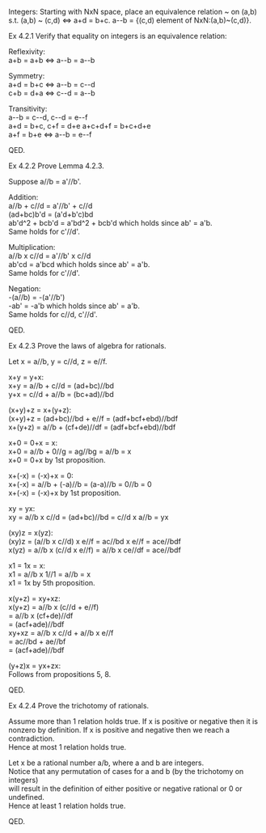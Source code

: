 Integers: Starting with NxN space, place an equivalence relation ~ on (a,b)         
s.t. (a,b) ~ (c,d) <=> a+d = b+c. a--b = {(c,d) element of NxN:(a,b)~(c,d)}.        

Ex 4.2.1 Verify that equality on integers is an equivalence relation:         

Reflexivity:        
a+b = a+b <=> a--b = a--b         

Symmetry:       
a+d = b+c <=> a--b = c--d           
c+b = d+a <=> c--d = a--b           

Transitivity:         
a--b = c--d, c--d = e--f        
a+d = b+c, c+f = d+e
a+c+d+f = b+c+d+e         
a+f = b+e <=> a--b = e--f       

QED.                  

Ex 4.2.2 Prove Lemma 4.2.3.         

Suppose a//b = a'//b'.          

Addition:           
a//b + c//d = a'//b' + c//d         
(ad+bc)b'd = (a'd+b'c)bd        
ab'd^2 + bcb'd = a'bd^2 + bcb'd which holds since ab' = a'b.            
Same holds for c'//d'.        

Multiplication:         
a//b x c//d = a'//b' x c//d       
ab'cd = a'bcd which holds since ab' = a'b.          
Same holds for c'//d'.          

Negation:         
-(a//b) = -(a'//b')           
-ab' = -a'b which holds since ab' = a'b.          
Same holds for c//d, c'//d'.            

QED.            

Ex 4.2.3 Prove the laws of algebra for rationals.         

Let x = a//b, y = c//d, z = e//f.         

x+y = y+x:        
x+y = a//b + c//d = (ad+bc)//bd         
y+x = c//d + a//b = (bc+ad)//bd           

(x+y)+z = x+(y+z):            
(x+y)+z = (ad+bc)//bd + e//f = (adf+bcf+ebd)//bdf             
x+(y+z) = a//b + (cf+de)//df = (adf+bcf+ebd)//bdf           

x+0 = 0+x = x:          
x+0 = a//b + 0//g = ag//bg = a//b = x           
x+0 = 0+x by 1st proposition.         

x+(-x) = (-x)+x = 0:        
x+(-x) = a//b + (-a)//b = (a-a)//b = 0//b = 0           
x+(-x) = (-x)+x by 1st proposition.           

xy = yx:          
xy = a//b x c//d = (ad+bc)//bd = c//d x a//b = yx           

(xy)z = x(yz):          
(xy)z = (a//b x c//d) x e//f = ac//bd x e//f = ace//bdf             
x(yz) = a//b x (c//d x e//f) = a//b x ce//df = ace//bdf           

x1 = 1x = x:          
x1 = a//b x 1//1 = a//b = x         
x1 = 1x by 5th proposition.         

x(y+z) = xy+xz:         
x(y+z) = a//b x (c//d + e//f)                 
       = a//b x (cf+de)//df               
       = (acf+ade)//bdf           
xy+xz = a//b x c//d + a//b x e//f           
      = ac//bd + ae//bf           
      = (acf+ade)//bdf            

(y+z)x = yx+zx:           
Follows from propositions 5, 8.           

QED.            

Ex 4.2.4 Prove the trichotomy of rationals.         

Assume more than 1 relation holds true. If x is positive or negative then it is             
nonzero by definition. If x is positive and negative then we reach
a contradiction.          
Hence at most 1 relation holds true.          

Let x be a rational number a/b, where a and b are integers.         
Notice that any permutation of cases for a and b (by the trichotomy on
integers)               
will result in the definition of either positive or negative rational or 0 or
undefined.            
Hence at least 1 relation holds true.           

QED.              
